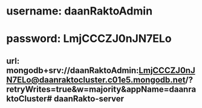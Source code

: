 # username: daanRaktoAdmin
# password: LmjCCCZJ0nJN7ELo

## url: mongodb+srv://daanRaktoAdmin:LmjCCCZJ0nJN7ELo@daanraktocluster.c01e5.mongodb.net/?retryWrites=true&w=majority&appName=daanraktoCluster# daanRakto-server
